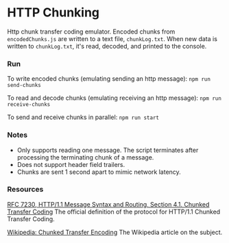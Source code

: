 # HTTP Chunking

Http chunk transfer coding emulator. Encoded chunks from `encodedChunks.js` are written to a text file, `chunkLog.txt`. When new data is written to `chunkLog.txt`, it's read, decoded, and printed to the console.


### Run
To write encoded chunks (emulating sending an http message):
`npm run send-chunks`

To read and decode chunks (emulating receiving an http message):
`npm run receive-chunks`

To send and receive chunks in parallel:
`npm run start`


### Notes
* Only supports reading one message. The script terminates after processing the terminating chunk of a message.
* Does not support header field trailers.
* Chunks are sent 1 second apart to mimic network latency.

### Resources
[RFC 7230, HTTP/1.1 Message Syntax and Routing, Section 4.1. Chunked Transfer Coding](https://tools.ietf.org/html/rfc7230#section-4.1)
The official definition of the protocol for HTTP/1.1 Chunked Transfer Coding.

[Wikipedia: Chunked Transfer Encoding](https://en.wikipedia.org/wiki/Chunked_transfer_encoding)
The Wikipedia article on the subject.
